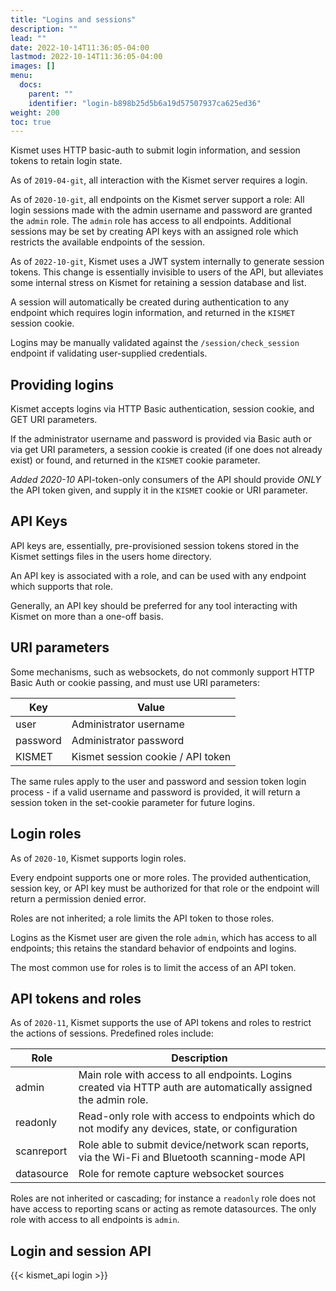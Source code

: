 ```yaml
---
title: "Logins and sessions"
description: ""
lead: ""
date: 2022-10-14T11:36:05-04:00
lastmod: 2022-10-14T11:36:05-04:00
images: []
menu:
  docs:
    parent: ""
    identifier: "login-b898b25d5b6a19d57507937ca625ed36"
weight: 200
toc: true
---
```


Kismet uses HTTP basic-auth to submit login information, and session tokens to retain login state.

As of `2019-04-git`, all interaction with the Kismet server requires a login.

As of `2020-10-git`, all endpoints on the Kismet server support a role:  All login sessions made with the admin username and password are granted the `admin` role.  The `admin` role has access to all endpoints.  Additional sessions may be set by creating API keys with an assigned role which restricts the available endpoints of the session.

As of `2022-10-git`, Kismet uses a JWT system internally to generate session tokens.  This change is essentially invisible to users of the API, but alleviates some internal stress on Kismet for retaining a session database and list.

A session will automatically be created during authentication to any endpoint which requires login information, and returned in the `KISMET` session cookie.

Logins may be manually validated against the `/session/check_session` endpoint if validating user-supplied credentials.

## Providing logins

Kismet accepts logins via HTTP Basic authentication, session cookie, and GET URI parameters.

If the administrator username and password is provided via Basic auth or via get URI parameters, a session cookie is created (if one does not already exist) or found, and returned in the `KISMET` cookie parameter.

*Added 2020-10* API-token-only consumers of the API should provide *ONLY* the API token given, and supply it in the `KISMET` cookie or URI parameter.

## API Keys

API keys are, essentially, pre-provisioned session tokens stored in the Kismet settings files in the users home directory.

An API key is associated with a role, and can be used with any endpoint which supports that role.

Generally, an API key should be preferred for any tool interacting with Kismet on more than a one-off basis.

## URI parameters

Some mechanisms, such as websockets, do not commonly support HTTP Basic Auth or cookie passing, and must use URI parameters:

| Key      | Value                             |
| ---      | -----                             |
| user     | Administrator username            |
| password | Administrator password            |
| KISMET   | Kismet session cookie / API token |

The same rules apply to the user and password and session token login process - if a valid username and password is provided, it will return a session token in the set-cookie parameter for future logins.

## Login roles

As of `2020-10`, Kismet supports login roles.

Every endpoint supports one or more roles.  The provided authentication, session key, or API key must be authorized for that role or the endpoint will return a permission denied error.

Roles are not inherited; a role limits the API token to those roles.

Logins as the Kismet user are given the role `admin`, which has access to all endpoints; this retains the standard behavior of endpoints and logins.

The most common use for roles is to limit the access of an API token.

## API tokens and roles

As of `2020-11`, Kismet supports the use of API tokens and roles to restrict the actions of sessions.  Predefined roles include:

| Role       | Description                                                                                                      |
| ----       | -----------                                                                                                      |
| admin      | Main role with access to all endpoints.  Logins created via HTTP auth are automatically assigned the admin role. |
| readonly   | Read-only role with access to endpoints which do not modify any devices, state, or configuration                 |
| scanreport | Role able to submit device/network scan reports, via the Wi-Fi and Bluetooth scanning-mode API                   |
| datasource | Role for remote capture websocket sources                                                                        |

Roles are not inherited or cascading; for instance a `readonly` role does not have access to reporting scans or acting as remote datasources.  The only role with access to all endpoints is `admin`.

## Login and session API

{{< kismet_api login >}}
